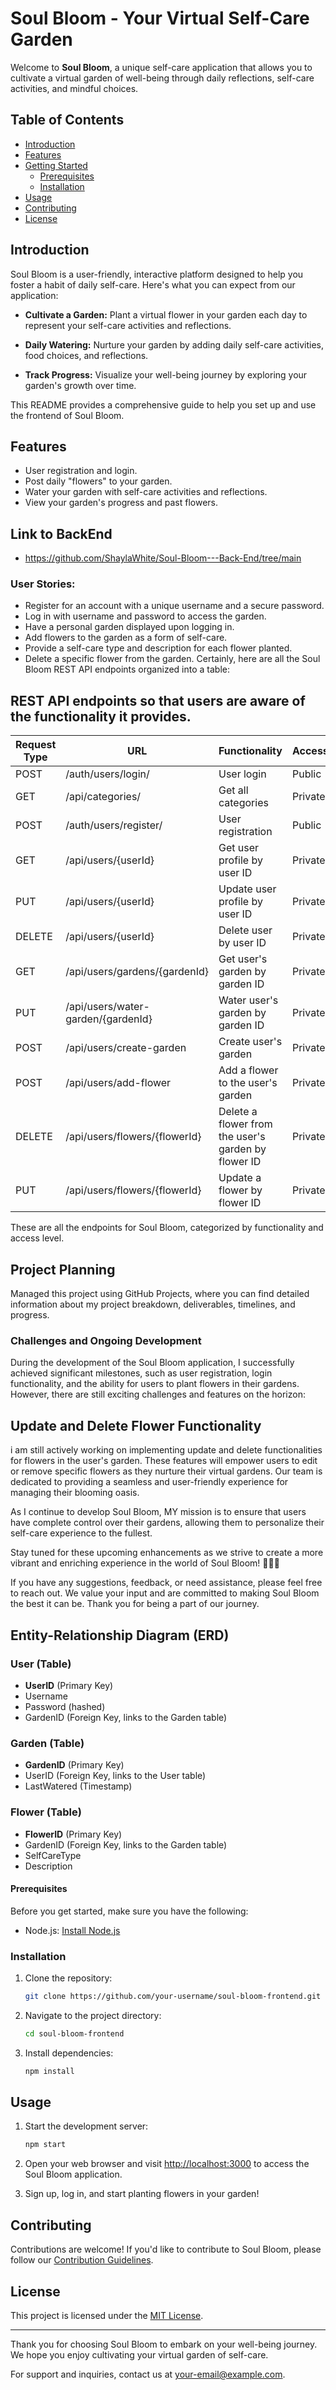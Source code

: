 
# Soul Bloom - Your Virtual Self-Care Garden

Welcome to **Soul Bloom**, a unique self-care application that allows you to cultivate a virtual garden of well-being through daily reflections, self-care activities, and mindful choices.


## Table of Contents

- [Introduction](#introduction)
- [Features](#features)
- [Getting Started](#getting-started)
  - [Prerequisites](#prerequisites)
  - [Installation](#installation)
- [Usage](#usage)
- [Contributing](#contributing)
- [License](#license)

## Introduction

Soul Bloom is a user-friendly, interactive platform designed to help you foster a habit of daily self-care. Here's what you can expect from our application:

- **Cultivate a Garden:** Plant a virtual flower in your garden each day to represent your self-care activities and reflections.

- **Daily Watering:** Nurture your garden by adding daily self-care activities, food choices, and reflections.

- **Track Progress:** Visualize your well-being journey by exploring your garden's growth over time.

This README provides a comprehensive guide to help you set up and use the frontend of Soul Bloom.

## Features

- User registration and login.
- Post daily "flowers" to your garden.
- Water your garden with self-care activities and reflections.
- View your garden's progress and past flowers.

## Link to BackEnd 
- https://github.com/ShaylaWhite/Soul-Bloom---Back-End/tree/main

### User Stories:

- Register for an account with a unique username and a secure password.
- Log in with username and password to access the garden.
- Have a personal garden displayed upon logging in.
- Add flowers to the garden as a form of self-care.
- Provide a self-care type and description for each flower planted.
- Delete a specific flower from the garden.
Certainly, here are all the Soul Bloom REST API endpoints organized into a table:


##  REST API endpoints so that users are aware of the functionality it provides.
| Request Type | URL                                      | Functionality                            | Access   |
|--------------|------------------------------------------|------------------------------------------|----------|
| POST         | /auth/users/login/                       | User login                               | Public   |
| GET          | /api/categories/                         | Get all categories                        | Private  |
| POST         | /auth/users/register/                    | User registration                         | Public   |
| GET          | /api/users/{userId}                     | Get user profile by user ID               | Private  |
| PUT          | /api/users/{userId}                     | Update user profile by user ID            | Private  |
| DELETE       | /api/users/{userId}                     | Delete user by user ID                    | Private  |
| GET          | /api/users/gardens/{gardenId}           | Get user's garden by garden ID            | Private  |
| PUT          | /api/users/water-garden/{gardenId}      | Water user's garden by garden ID         | Private  |
| POST         | /api/users/create-garden                | Create user's garden                      | Private  |
| POST         | /api/users/add-flower                   | Add a flower to the user's garden         | Private  |
| DELETE       | /api/users/flowers/{flowerId}           | Delete a flower from the user's garden by flower ID | Private  |
| PUT          | /api/users/flowers/{flowerId}           | Update a flower by flower ID              | Private  |

These are all the endpoints for Soul Bloom, categorized by functionality and access level.

## Project Planning

Managed this project using GitHub Projects, where you can find detailed information about my project breakdown, deliverables, timelines, and progress.

### Challenges and Ongoing Development
During the development of the Soul Bloom application, I successfully achieved significant milestones, such as user registration, login functionality, and the ability for users to plant flowers in their gardens. However, there are still exciting challenges and features on the horizon:

## Update and Delete Flower Functionality
i am still actively working on implementing update and delete functionalities for flowers in the user's garden. These features will empower users to edit or remove specific flowers as they nurture their virtual gardens. Our team is dedicated to providing a seamless and user-friendly experience for managing their blooming oasis.

As I continue to develop Soul Bloom, MY mission is to ensure that users have complete control over their gardens, allowing them to personalize their self-care experience to the fullest.

Stay tuned for these upcoming enhancements as we strive to create a more vibrant and enriching experience in the world of Soul Bloom! 🌼🌿🌻

If you have any suggestions, feedback, or need assistance, please feel free to reach out. We value your input and are committed to making Soul Bloom the best it can be. Thank you for being a part of our journey.

## Entity-Relationship Diagram (ERD)

### User (Table)

- **UserID** (Primary Key)
- Username
- Password (hashed)
- GardenID (Foreign Key, links to the Garden table)

### Garden (Table)

- **GardenID** (Primary Key)
- UserID (Foreign Key, links to the User table)
- LastWatered (Timestamp)

### Flower (Table)

- **FlowerID** (Primary Key)
- GardenID (Foreign Key, links to the Garden table)
- SelfCareType
- Description


#### Prerequisites

Before you get started, make sure you have the following:

- Node.js: [Install Node.js](https://nodejs.org/)

### Installation

1. Clone the repository:
   ```sh
   git clone https://github.com/your-username/soul-bloom-frontend.git
   ```

2. Navigate to the project directory:
   ```sh
   cd soul-bloom-frontend
   ```

3. Install dependencies:
   ```sh
   npm install
   ```

## Usage

1. Start the development server:
   ```sh
   npm start
   ```

2. Open your web browser and visit [http://localhost:3000](http://localhost:3000) to access the Soul Bloom application.

3. Sign up, log in, and start planting flowers in your garden!

## Contributing

Contributions are welcome! If you'd like to contribute to Soul Bloom, please follow our [Contribution Guidelines](CONTRIBUTING.md).

## License

This project is licensed under the [MIT License](LICENSE).

---

Thank you for choosing Soul Bloom to embark on your well-being journey. We hope you enjoy cultivating your virtual garden of self-care.

For support and inquiries, contact us at [your-email@example.com](mailto:your-email@example.com).
```

